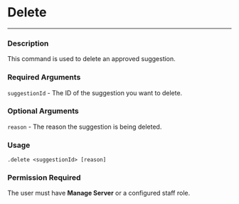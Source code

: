 # Delete
---
### Description
This command is used to delete an approved suggestion.
### Required Arguments
`suggestionId` - The ID of the suggestion you want to delete.
### Optional Arguments
`reason` - The reason the suggestion is being deleted.
### Usage
```
.delete <suggestionId> [reason]
```
### Permission Required
The user must have **Manage Server** or a configured staff role.
